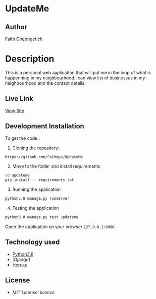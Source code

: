 # UpdateMe
## Author

[Faith Chepngetich](https://github.com/Faihope)

# Description

This is a personal web application that will put me in the loop of what is happenning in my neighbourhood.I can view list of businesses in my neighbourhood and the contact details. 
## Live Link
[View Site](https://updateme10.herokuapp.com/)

## Development Installation
To get the code..

1. Cloning the repository:
  ```bash
https://github.com/Faihope/UpdateMe
  ```
2. Move to the folder and install requirements
  ```bash
  cd updateme
  pip install -r requirements.txt
  ```
3. Running the application
  ```bash
  python3.8 manage.py runserver
  ```
4. Testing the application
  ```bash
  python3.8 manage.py test updateme
  ```
Open the application on your browser `127.0.0.1:8000`.


## Technology used

* [Python3.8](https://www.python.org/)
* [Django]
* [Heroku](https://heroku.com)


## License
* *MIT License: licence*